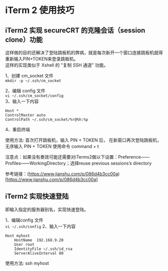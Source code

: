 # iTerm 2 使用技巧

## iTerm2 实现 secureCRT 的克隆会话（session clone）功能
这样做的目的还解决了登陆跳板机的弊病，就是每次新开一个窗口连接跳板机就得重新输入PIN+TOKEN来登录跳板机。   
这样的实现类似于 Xshell 的 "复制 SSH 通道" 功能。

1、创建 cm_socket 文件     
`mkdir -p ~/.ssh/cm_socket`

2、编辑 config 文件    
`vi ~/.ssh/cm_socket/config`   
3、输入一下内容   
```
Host *
ControlMaster auto
ControlPath ~/.ssh/cm_socket/%r@%h:%p
```
4、重启终端


使用方法: 
首次打开跳板机，输入 PIN + TOKEN 后， 在新窗口再次登陆跳板机，无序输入 PIN + TOKEN
使用命令 command + t

注意点：如果没有奏效可能还需要对iTerms2做以下设置：Preference——Profiles——WorkingDirectory；选择reuse previous sessions’s directory

参考链接：(https://www.jianshu.com/p/086d4b3cc00a)[https://www.jianshu.com/p/086d4b3cc00a]

## iTerm2 实现快速登陆
即输入指定的服务器别名，实现快速登陆。

1、编辑config 文件  
`vi ~/.ssh/config`
2、输入一下内容  
``` 
Host myhost  
    HostName  192.168.9.20 
    User root  
    IdentityFile ~/.ssh/id_rsa  
    ServerAliveInterval 80  
```

使用方法: 
ssh myhost
